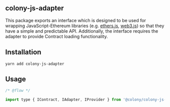 ## colony-js-adapter

This package exports an interface which is designed to be used for
wrapping JavaScript-Ethereum libraries (e.g.
[ethers.js](https://github.com/ethers-io/ethers.js/),
[web3.js](https://github.com/ethereum/web3.js/)) so that they have a
simple and predictable API. Additionally, the interface requires the
adapter to provide Contract loading functionality.


## Installation

```
yarn add colony-js-adapter
```


## Usage

```JavaScript
/* @flow */

import type { IContract, IAdapter, IProvider } from '@colony/colony-js-adapter';
```
